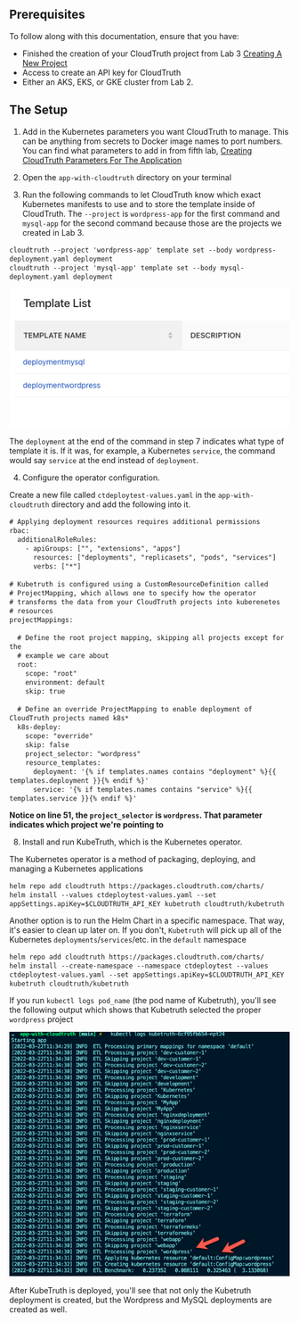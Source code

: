 ## Prerequisites
To follow along with this documentation, ensure that you have:
- Finished the creation of your CloudTruth project from Lab 3 [Creating A New Project](https://github.com/cloudtruth/Config-The-Hard-Way/blob/main/cloudtruth_commands/project/readme.md)
- Access to create an API key for CloudTruth
- Either an AKS, EKS, or GKE cluster from Lab 2.

## The Setup

1. Add in the Kubernetes parameters you want CloudTruth to manage. This can be anything from secrets to Docker image names to port numbers. You can find what parameters to add in from fifth lab, [Creating CloudTruth Parameters For The Application](https://github.com/cloudtruth/Config-The-Hard-Way/blob/main/cloudtruth_commands/parameters/params.md)

2. Open the `app-with-cloudtruth` directory on your terminal
3. Run the following commands to let CloudTruth know which exact Kubernetes manifests to use and to store the template inside of CloudTruth. The `--project` is `wordpress-app` for the first command and `mysql-app` for the second command because those are the projects we created in Lab 3.
```
cloudtruth --project 'wordpress-app' template set --body wordpress-deployment.yaml deployment
cloudtruth --project 'mysql-app' template set --body mysql-deployment.yaml deployment
```

![](../images/templates.png)

The `deployment` at the end of the command in step 7 indicates what type of template it is. If it was, for example, a Kubernetes `service`, the command would say `service` at the end instead of `deployment`.

4. Configure the operator configuration.

Create a new file called `ctdeploytest-values.yaml` in the `app-with-cloudtruth` directory and add the following into it.

```
# Applying deployment resources requires additional permissions
rbac:
  additionalRoleRules:
    - apiGroups: ["", "extensions", "apps"]
      resources: ["deployments", "replicasets", "pods", "services"]
      verbs: ["*"]

# Kubetruth is configured using a CustomResourceDefinition called
# ProjectMapping, which allows one to specify how the operator
# transforms the data from your CloudTruth projects into kuberenetes
# resources
projectMappings:

  # Define the root project mapping, skipping all projects except for the
  # example we care about
  root:
    scope: "root"
    environment: default
    skip: true

  # Define an override ProjectMapping to enable deployment of CloudTruth projects named k8s*
  k8s-deploy:
    scope: "override"
    skip: false
    project_selector: "wordpress"
    resource_templates:
      deployment: '{% if templates.names contains "deployment" %}{{ templates.deployment }}{% endif %}'
      service: '{% if templates.names contains "service" %}{{ templates.service }}{% endif %}'
```

**Notice on line 51, the `project_selector` is `wordpress`. That parameter indicates which project we're pointing to**

8. Install and run KubeTruth, which is the Kubernetes operator.

The Kubernetes operator is a method of packaging, deploying, and managing a Kubernetes applications

```
helm repo add cloudtruth https://packages.cloudtruth.com/charts/
helm install --values ctdeploytest-values.yaml --set appSettings.apiKey=$CLOUDTRUTH_API_KEY kubetruth cloudtruth/kubetruth
```

Another option is to run the Helm Chart in a specific namespace. That way, it's easier to clean up later on. If you don't, `Kubetruth` will pick up all of the Kubernetes `deployments`/`services`/etc. in the `default` namespace

```
helm repo add cloudtruth https://packages.cloudtruth.com/charts/
helm install --create-namespace --namespace ctdeploytest --values ctdeploytest-values.yaml --set appSettings.apiKey=$CLOUDTRUTH_API_KEY kubetruth cloudtruth/kubetruth
```

If you run `kubectl logs pod_name` (the pod name of Kubetruth), you'll see the following output which shows that Kubetruth selected the proper `wordpress` project

![](../images/logs.png)

After KubeTruth is deployed, you'll see that not only the Kubetruth deployment is created, but the Wordpress and MySQL deployments are created as well.